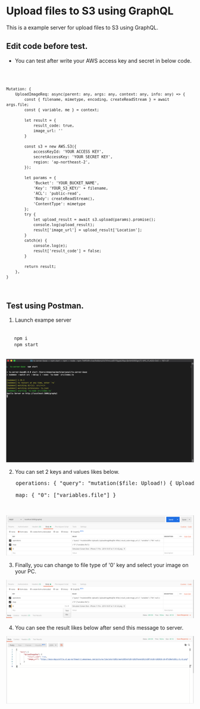 # Upload files to S3 using GraphQL

This is a example server for upload files to S3 using GraphQL.

## Edit code before test.

* You can test after write your AWS access key and secret in below code.

<code>
  
    Mutation: {
        UploadImageReq: async(parent: any, args: any, context: any, info: any) => {
            const { filename, mimetype, encoding, createReadStream } = await args.file;
            const { variable, me } = context;

            let result = {
                result_code: true,
                image_url: ''
            }

            const s3 = new AWS.S3({
                accessKeyId: 'YOUR ACCESS KEY',
                secretAccessKey: 'YOUR SECRET KEY',
                region: 'ap-northeast-2',
            });

            let params = {
                'Bucket': 'YOUR_BUCKET_NAME',
                'Key': 'YOUR_S3_KEY/' + filename,
                'ACL': 'public-read',
                'Body': createReadStream(),
                'ContentType': mimetype
            };
            try {
                let upload_result = await s3.upload(params).promise();
                console.log(upload_result);
                result['image_url'] = upload_result['Location'];
            }
            catch(e) {
                console.log(e);
                result['result_code'] = false;
            }

            return result;
        },
    }
</code>

  ## Test using Postman.
  
  1. Launch exampe server
  
  <code>
   npm i
   npm start 
  </code>
  
  ![run_server](./read/run_server.png)
  
  2. You can set 2 keys and values likes below.
   <pre>
   operations: { "query": "mutation($file: Upload!) { UploadImageReq(file: $file) { result_code image_url } }", "variables": { "file": null } }
   
   map: { "0": ["variables.file"] }
   
   </pre>
  
  ![postman_1](./read/postman_1.png)
  
  3. Finally, you can change to file type of '0' key and select your image on your PC.
  
  ![postman_2](./read/postman_2.png)
  
  4. You can see the result likes below after send this message to server.
  
  ![postman_result](./read/postman_result.png)
  
 

  
  
